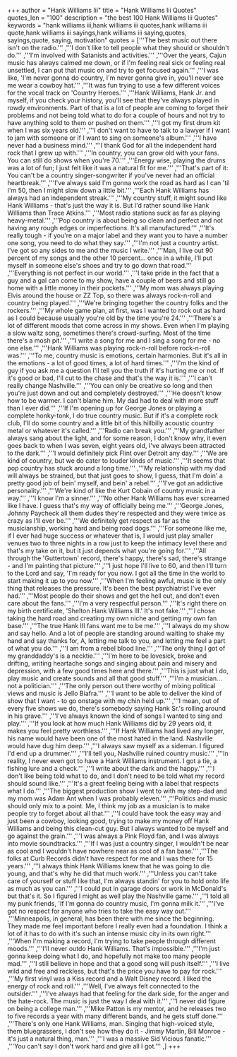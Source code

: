 +++
author = "Hank Williams Iii"
title = "Hank Williams Iii Quotes"
quotes_len = "100"
description = "the best 100 Hank Williams Iii Quotes"
keywords = "hank williams iii,hank williams iii quotes,hank williams iii quote,hank williams iii sayings,hank williams iii saying,quotes, sayings,quote, saying, motivation"
quotes = ['''The best music out there isn't on the radio.''' ,'''I don't like to tell people what they should or shouldn't do.''' ,'''I'm involved with Satanists and activities.''' ,'''Over the years, Cajun music has always calmed me down, or if I'm feeling real sick or feeling real unsettled, I can put that music on and try to get focused again.''' ,'''I was like, 'I'm never gonna do country, I'm never gonna give in, you'll never see me wear a cowboy hat.''' ,'''It was fun trying to use a few different voices for the vocal track on 'Country Heroes.''' ,'''Hank Williams, Hank Jr. and myself, if you check your history, you'll see that they've always played in rowdy environments. Part of that is a lot of people are coming to forget their problems and not being told what to do for a couple of hours and not try to have anything sold to them or pushed on them.''' ,'''I got my first drum kit when I was six years old.''' ,'''I don't want to have to talk to a lawyer if I want to jam with someone or if I want to sing on someone's album.''' ,'''I have never had a business mind.''' ,'''I thank God for all the independent hard rock that I grew up with.''' ,'''In country, you can grow old with your fans. You can still do shows when you're 70.''' ,'''Energy wise, playing the drums was a lot of fun; I just felt like it was a natural fit for me.''' ,'''That's part of it: You can't be a country singer-songwriter if you've never had an official heartbreak.''' ,'''I've always said I'm gonna work the road as hard as I can 'til I'm 50, then I might slow down a little bit.''' ,'''Each Hank Williams has always had an independent streak.''' ,'''My country stuff, it might sound like Hank Williams - that's just the way it is. But I'd rather sound like Hank Williams than Trace Atkins.''' ,'''Most radio stations suck as far as playing heavy-metal.''' ,'''Pop country is about being so clean and perfect and not having any rough edges or imperfections. It's all manufactured.''' ,'''It's really tough - if you're on a major label and they want you to have a number one song, you need to do what they say.''' ,'''I'm not just a country artist. I've got so any sides to me and the music I write.''' ,'''Man, I live out 90 percent of my songs and the other 10 percent... once in a while, I'll put myself in someone else's shoes and try to go down that road.''' ,'''Everything is not perfect in our world.''' ,'''I take pride in the fact that a guy and a gal can come to my show, have a couple of beers and still go home with a little money in their pockets.''' ,'''My mom was always playing Elvis around the house or ZZ Top, so there was always rock-n-roll and country being played.''' ,'''We're bringing together the country folks and the rockers.''' ,'''My whole game plan, at first, was I wanted to rock out as hard as I could because usually you're old by the time you're 24.''' ,'''There's a lot of different moods that come across in my shows. Even when I'm playing a slow waltz song, sometimes there's crowd-surfing. Most of the time there's a mosh pit.''' ,'''I write a song for me and I sing a song for me - no one else.''' ,'''Hank Williams was playing rock-n-roll before rock-n-roll was.''' ,'''To me, country music is emotions, certain harmonies. But it's all in the emotions - a lot of good times, a lot of hard times.''' ,'''I'm the kind of guy if you ask me a question I'll tell you the truth if it's hurting me or not. If it's good or bad, I'll cut to the chase and that's the way it is.''' ,'''I can't really change Nashville.''' ,'''You can only be creative so long and then you're just down and out and completely destroyed.''' ,'''He doesn't know how to be warmer. I can't blame him. My dad had to deal with more stuff than I ever did.''' ,'''If I'm opening up for George Jones or playing a complete honky-tonk, I do true country music. But if it's a complete rock club, I'll do some country and a little bit of this hillbilly acoustic country metal or whatever it's called.''' ,'''Radio can break you.''' ,'''My grandfather always sang about the light, and for some reason, I don't know why, it even goes back to when I was seven, eight years old, I've always been attracted to the dark.''' ,'''I would definitely pick Flint over Detroit any day.''' ,'''We are kind of country, but we do cater to louder kinds of music.''' ,'''It seems that pop country has stuck around a long time.''' ,'''My relationship with my dad will always be strained, but that just goes to show, I guess, that I'm doin' a pretty good job of bein' myself, and bein' a rebel.''' ,'''I've got an addictive personality.''' ,'''We're kind of like the Kurt Cobain of country music in a way.''' ,'''I know I'm a sinner.''' ,'''No other Hank Williams has ever screamed like I have. I guess that's my way of officially being me.''' ,'''George Jones, Johnny Paycheck all them dudes they're respected and they were twice as crazy as I'll ever be.''' ,'''We definitely get respect as far as the musicianship, working hard and being road dogs.''' ,'''For someone like me, if I ever had huge success or whatever that is, I would just play smaller venues two to three nights in a row just to keep the intimacy level there and that's my take on it, but it just depends what you're going for.''' ,'''All through the 'Guttertown' record, there's happy, there's sad, there's strange - and I'm painting that picture.''' ,'''I just hope I'll live to 60, and then I'll turn to the Lord and say, 'I'm ready for you now. I got all the time in the world to start making it up to you now.''' ,'''When I'm feeling awful, music is the only thing that releases the pressure. It's been the best psychiatrist I've ever had.''' ,'''Most people do their shows and get the hell out, and don't even care about the fans.''' ,'''I'm a very respectful person.''' ,'''It's right there on my birth certificate, 'Shelton Hank Williams III.' It's not fake.''' ,'''I chose taking the hard road and creating my own niche and getting my own fan base.''' ,'''The true Hank III fans want me to be me.''' ,'''I always do my show and say hello. And a lot of people are standing around waiting to shake my hand and say thanks for, A, letting me talk to you, and letting me feel a part of what you do.''' ,'''I am from a rebel blood line.''' ,'''The only thing I got of my granddaddy's is a necktie.''' ,'''I'm here to be lovesick, broke and drifting, writing heartache songs and singing about pain and misery and depression, with a few good times here and there.''' ,'''This is just what I do, play music and create sounds and all that good stuff.''' ,'''I'm a musician... not a politician.''' ,'''The only person out there worthy of mixing political views and music is Jello Biafra.''' ,'''I want to be able to deliver the kind of show that I want - to go onstage with my chin held up.''' ,'''I mean, out of every five shows we do, there's somebody saying Hank Sr.'s rolling around in his grave.''' ,'''I've always known the kind of songs I wanted to sing and play.''' ,'''If you look at how much Hank Williams did by 29 years old, it makes you feel pretty worthless.''' ,'''If Hank Williams had lived any longer, his name would have been one of the most hated in the land. Nashville would have dug him deep.''' ,'''I always saw myself as a sideman. I figured I'd end up a drummer.''' ,'''I'll tell you, Nashville ruined country music.''' ,'''In reality, I never even got to have a Hank Williams instrument. I got a tie, a fishing lure and a check.''' ,'''I write about the dark and the happy.''' ,'''I don't like being told what to do, and I don't need to be told what my record should sound like.''' ,'''It's a great feeling being with a label that respects what I do.''' ,'''The biggest production show I went to with my step-dad and my mom was Adam Ant when I was probably eleven.''' ,'''Politics and music should only mix to a point. Me, I think my job as a musician is to make people try to forget about all that.''' ,'''I could have took the easy way and just been a cowboy, looking good, trying to make my money off Hank Williams and being this clean-cut guy. But I always wanted to be myself and go against the grain.''' ,'''I was always a Pink Floyd fan, and I was always into movie soundtracks.''' ,'''If I was just a country singer, I wouldn't be near as cool and I wouldn't have nowhere near as cool of a fan base.''' ,'''The folks at Curb Records didn't have respect for me and I was there for 15 years.''' ,'''I always think Hank Williams knew that he was going to die young, and that's why he did that much work.''' ,'''Unless you can't take care of yourself or stuff like that, I'm always standin' for you to hold onto life as much as you can.''' ,'''I could put in garage doors or work in McDonald's but that's it. So I figured I might as well play the Nashville game.''' ,'''I told all my punk friends, 'If I'm gonna do country music, I'm gonna milk it.''' ,'''I've got no respect for anyone who tries to take the easy way out.''' ,'''Minneapolis, in general, has been there with me since the beginning. They made me feel important before I really even had a foundation. I think a lot of it has to do with it's such an intense music city in its own right.''' ,'''When I'm making a record, I'm trying to take people through different moods.''' ,'''I'll never outdo Hank Williams. That's impossible.''' ,'''I'm just gonna keep doing what I do, and hopefully not make too many people mad.''' ,'''I still believe in hope and that a good song will push itself.''' ,'''I live wild and free and reckless, but that's the price you have to pay for rock.''' ,'''My first vinyl was a Kiss record and a Walt Disney record. I liked the energy of rock and roll.''' ,'''Well, I've always felt connected to the outsider.''' ,'''I've always had that feeling for the dark side, for the anger and the hate-rock. The music is just the way I deal with it.''' ,'''I never did figure on being a college man.''' ,'''Mike Patton is my mentor, and he releases two to five records a year with many different bands, and he gets stuff done.''' ,'''There's only one Hank Williams, man. Singing that high-voiced style, them bluegrassers, I don't see how they do it - Jimmy Martin, Bill Monroe - it's just a natural thing, man.''' ,'''I was a massive Sid Vicious fanatic.''' ,'''You can't say I don't work hard and give all I got.''' ,]
+++